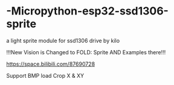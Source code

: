# -Micropython-esp32-ssd1306-sprite
a light sprite module for ssd1306 drive by kilo

!!!New Vision is Changed to FOLD: Sprite AND Examples there!!!

https://space.bilibili.com/87690728  

Support BMP load
Crop X & XY
